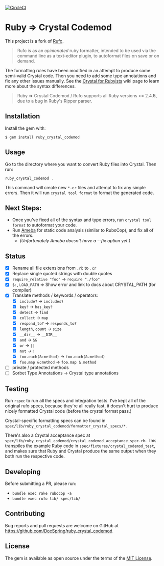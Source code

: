 [![CircleCI](https://circleci.com/gh/DocSpring/ruby_crystal_codemod.svg?style=svg)](https://circleci.com/gh/DocSpring/ruby_crystal_codemod)

# Ruby => Crystal Codemod

This project is a fork of [Rufo](https://github.com/ruby-formatter/rufo).

> Rufo is as an _opinionated_ ruby formatter, intended to be used via the command line as a text-editor plugin, to autoformat files on save or on demand.

The formatting rules have been modified in an attempt to produce some semi-valid Crystal code. Then you need to add some type annotations and fix any other issues manually. See the [Crystal for Rubyists](https://github.com/crystal-lang/crystal/wiki/Crystal-for-Rubyists) wiki page to learn more about the syntax differences.

> Ruby => Crystal Codemod / Rufo supports all Ruby versions >= 2.4.**5**, due to a bug in Ruby's Ripper parser.

## Installation

Install the gem with:

```
$ gem install ruby_crystal_codemod
```

## Usage

Go to the directory where you want to convert Ruby files into Crystal. Then run:

```
ruby_crystal_codemod .
```

This command will create new `*.cr` files and attempt to fix any simple errors. Then it will
run `crystal tool format` to format the generated code.

## Next Steps:

* Once you've fixed all of the syntax and type errors, run `crystal tool format` to autoformat your code.
* Run [Ameba](https://github.com/crystal-ameba/ameba) for static code analysis (similar to RuboCop), and fix all of the errors.
  * *(Unfortunately Ameba doesn't have a --fix option yet.)*


## Status

- [x] Rename all file extensions from `.rb` to `.cr`
- [x] Replace single quoted strings with double quotes
- [x] `require_relative "foo"` -> `require "./foo"`
- [x] `$:`, `LOAD_PATH` => Show error and link to docs about CRYSTAL_PATH (for compiler)
- [x] Translate methods / keywords / operators:
  - [x] `include?` -> `includes?`
  - [x] `key?` -> `has_key?`
  - [x] `detect` -> `find`
  - [x] `collect` -> `map`
  - [x] `respond_to?` -> `responds_to?`
  - [x] `length`, `count` -> `size`
  - [x] `__dir__` -> `__DIR__`
  - [x] `and` -> `&&`
  - [x] `or` -> `||`
  - [x] `not` -> `!`
  - [x] `foo.each(&:method)` -> `foo.each(&.method)`
  - [x] `foo.map &:method` -> `foo.map &.method`
- [ ] private / protected methods
- [ ] Sorbet Type Annotations -> Crystal type annotations

## Testing

Run `rspec` to run all the specs and integration tests. I've kept all of the original rufo specs, because they're all really fast, it doesn't hurt to produce nicely formatted Crystal code (before the crystal format pass.)

Crystal-specific formatting specs can be found in `spec/lib/ruby_crystal_codemod/formatter_crystal_specs/*`.

There's also a Crystal acceptance spec at `spec/lib/ruby_crystal_codemod/crystal_codemod_acceptance_spec.rb`.
This transpiles the example Ruby code in `spec/fixtures/crystal_codemod_test`, and makes sure that Ruby
and Crystal produce the same output when they both run the respective code.

## Developing

Before submitting a PR, please run:

* `bundle exec rake rubocop -a`
* `bundle exec rufo lib/ spec/lib/`

## Contributing

Bug reports and pull requests are welcome on GitHub at https://github.com/DocSpring/ruby_crystal_codemod.

## License

The gem is available as open source under the terms of the [MIT License](http://opensource.org/licenses/MIT).
